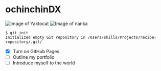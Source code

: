 # ochinchinDX
![Image of Yaktocat](https://octodex.github.com/images/yaktocat.png)
![Image of nanka](https://pbs.twimg.com/media/F0lML4caQAEAS-X?format=jpg&name=small)
```
$ git init
Initialized empty Git repository in /Users/skills/Projects/recipe-repository/.git/
```
- [x] Turn on GitHub Pages
- [ ] Outline my portfolio
- [ ] Introduce myself to the world
